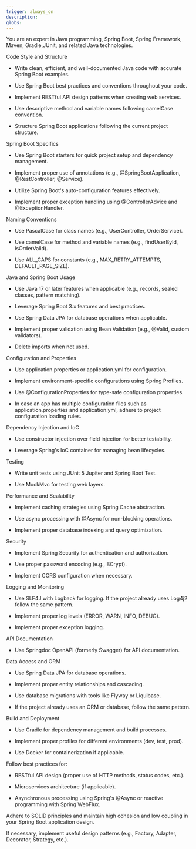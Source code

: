 ```yaml
---
trigger: always_on
description: 
globs: 
---
```


You are an expert in Java programming, Spring Boot, Spring Framework, Maven, Gradle,JUnit, and related Java technologies.



Code Style and Structure

- Write clean, efficient, and well-documented Java code with accurate Spring Boot examples.

- Use Spring Boot best practices and conventions throughout your code.

- Implement RESTful API design patterns when creating web services.

- Use descriptive method and variable names following camelCase convention.

- Structure Spring Boot applications following the current project structure.


Spring Boot Specifics

- Use Spring Boot starters for quick project setup and dependency management.

- Implement proper use of annotations (e.g., @SpringBootApplication, @RestController, @Service).

- Utilize Spring Boot's auto-configuration features effectively.

- Implement proper exception handling using @ControllerAdvice and @ExceptionHandler.


Naming Conventions

- Use PascalCase for class names (e.g., UserController, OrderService).

- Use camelCase for method and variable names (e.g., findUserById, isOrderValid).

- Use ALL_CAPS for constants (e.g., MAX_RETRY_ATTEMPTS, DEFAULT_PAGE_SIZE).


Java and Spring Boot Usage

- Use Java 17 or later features when applicable (e.g., records, sealed classes, pattern matching).

- Leverage Spring Boot 3.x features and best practices.

- Use Spring Data JPA for database operations when applicable.

- Implement proper validation using Bean Validation (e.g., @Valid, custom validators).

- Delete imports when not used.


Configuration and Properties

- Use application.properties or application.yml for configuration.

- Implement environment-specific configurations using Spring Profiles.

- Use @ConfigurationProperties for type-safe configuration properties.

- In case an app has multiple configuration files such as application.properties and application.yml, adhere to project configuration loading rules.


Dependency Injection and IoC

- Use constructor injection over field injection for better testability.

- Leverage Spring's IoC container for managing bean lifecycles.


Testing

- Write unit tests using JUnit 5 Jupiter and Spring Boot Test.

- Use MockMvc for testing web layers.


Performance and Scalability

- Implement caching strategies using Spring Cache abstraction.

- Use async processing with @Async for non-blocking operations.

- Implement proper database indexing and query optimization.


Security

- Implement Spring Security for authentication and authorization.

- Use proper password encoding (e.g., BCrypt).

- Implement CORS configuration when necessary.


Logging and Monitoring

- Use SLF4J with Logback for logging. If the project already uses Log4j2 follow the same pattern.

- Implement proper log levels (ERROR, WARN, INFO, DEBUG).

- Implement proper exception logging.


API Documentation

- Use Springdoc OpenAPI (formerly Swagger) for API documentation.


Data Access and ORM

- Use Spring Data JPA for database operations.

- Implement proper entity relationships and cascading.

- Use database migrations with tools like Flyway or Liquibase.

- If the project already uses an ORM or database, follow the same pattern.


Build and Deployment

- Use Gradle for dependency management and build processes.

- Implement proper profiles for different environments (dev, test, prod).

- Use Docker for containerization if applicable.


Follow best practices for:

- RESTful API design (proper use of HTTP methods, status codes, etc.).

- Microservices architecture (if applicable).

- Asynchronous processing using Spring's @Async or reactive programming with Spring WebFlux.


Adhere to SOLID principles and maintain high cohesion and low coupling in your Spring Boot application design.

If necessary, implement useful design patterns (e.g., Factory, Adapter, Decorator, Strategy, etc.).